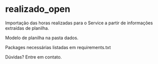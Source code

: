 # realizado_open
Importação das horas realizadas para o Service a partir de informações extraídas de planilha.

Modelo de planilha na pasta dados.

Packages necessárias listadas em requirements.txt

Dúvidas? Entre em contato.
